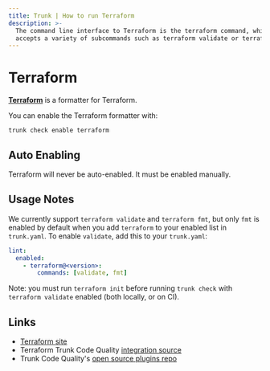 ```yaml
---
title: Trunk | How to run Terraform
description: >-
  The command line interface to Terraform is the terraform command, which
  accepts a variety of subcommands such as terraform validate or terraform fmt
---
```


# Terraform

[**Terraform**](https://developer.hashicorp.com/terraform/cli/commands) is a formatter for Terraform.

You can enable the Terraform formatter with:

```shell
trunk check enable terraform
```

## Auto Enabling

Terraform will never be auto-enabled. It must be enabled manually.

## Usage Notes

We currently support `terraform validate` and `terraform fmt`, but only `fmt` is enabled by default when you add `terraform` to your enabled list in `trunk.yaml`. To enable `validate`, add this to your `trunk.yaml`:

```yaml
lint:
  enabled:
    - terraform@<version>:
        commands: [validate, fmt]
```

Note: you must run `terraform init` before running `trunk check` with `terraform validate` enabled (both locally, or on CI).

## Links

* [Terraform site](https://developer.hashicorp.com/terraform/cli/commands)
* Terraform Trunk Code Quality [integration source](https://github.com/trunk-io/plugins/tree/main/linters/terraform)
* Trunk Code Quality's [open source plugins repo](https://github.com/trunk-io/plugins/tree/main)
